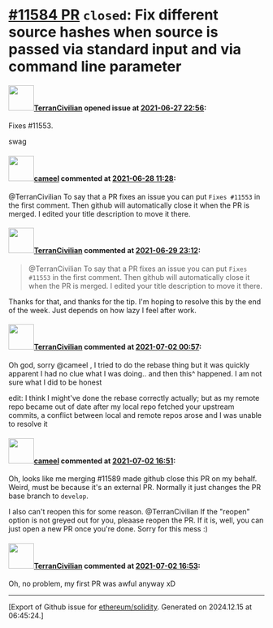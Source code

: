 # [\#11584 PR](https://github.com/ethereum/solidity/pull/11584) `closed`: Fix different source hashes when source is passed via standard input and via command line parameter

#### <img src="https://avatars.githubusercontent.com/u/63529094?u=86a4300e0d2a07043f7532aef869d30367ef82be&v=4" width="50">[TerranCivilian](https://github.com/TerranCivilian) opened issue at [2021-06-27 22:56](https://github.com/ethereum/solidity/pull/11584):

Fixes #11553.

swag

#### <img src="https://avatars.githubusercontent.com/u/137030?v=4" width="50">[cameel](https://github.com/cameel) commented at [2021-06-28 11:28](https://github.com/ethereum/solidity/pull/11584#issuecomment-869606045):

@TerranCivilian To say that a PR fixes an issue you can put `Fixes #11553` in the first comment. Then github will automatically close it when the PR is merged. I edited your title description to move it there.

#### <img src="https://avatars.githubusercontent.com/u/63529094?u=86a4300e0d2a07043f7532aef869d30367ef82be&v=4" width="50">[TerranCivilian](https://github.com/TerranCivilian) commented at [2021-06-29 23:12](https://github.com/ethereum/solidity/pull/11584#issuecomment-870977898):

> @TerranCivilian To say that a PR fixes an issue you can put `Fixes #11553` in the first comment. Then github will automatically close it when the PR is merged. I edited your title description to move it there.

Thanks for that, and thanks for the tip. I'm hoping to resolve this by the end of the week. Just depends on how lazy I feel after work.

#### <img src="https://avatars.githubusercontent.com/u/63529094?u=86a4300e0d2a07043f7532aef869d30367ef82be&v=4" width="50">[TerranCivilian](https://github.com/TerranCivilian) commented at [2021-07-02 00:57](https://github.com/ethereum/solidity/pull/11584#issuecomment-872638632):

Oh god, sorry @cameel , I tried to do the rebase thing but it was quickly apparent I had no clue what I was doing.. and then this^ happened. I am not sure what I did to be honest

edit: I think I might've done the rebase correctly actually; but as my remote repo became out of date after my local repo fetched your upstream commits, a conflict between local and remote repos arose and I was unable to resolve it

#### <img src="https://avatars.githubusercontent.com/u/137030?v=4" width="50">[cameel](https://github.com/cameel) commented at [2021-07-02 16:51](https://github.com/ethereum/solidity/pull/11584#issuecomment-873131121):

Oh, looks like me merging #11589 made github close this PR on my behalf. Weird, must be because it's an external PR. Normally it just changes the PR base branch to `develop`.

I also can't reopen this for some reason. @TerranCivilian If the "reopen" option is not greyed out for you, pleaase reopen the PR. If it is, well, you can just open a new PR once you're done. Sorry for this mess :)

#### <img src="https://avatars.githubusercontent.com/u/63529094?u=86a4300e0d2a07043f7532aef869d30367ef82be&v=4" width="50">[TerranCivilian](https://github.com/TerranCivilian) commented at [2021-07-02 16:53](https://github.com/ethereum/solidity/pull/11584#issuecomment-873132075):

Oh, no problem, my first PR was awful anyway xD


-------------------------------------------------------------------------------



[Export of Github issue for [ethereum/solidity](https://github.com/ethereum/solidity). Generated on 2024.12.15 at 06:45:24.]

